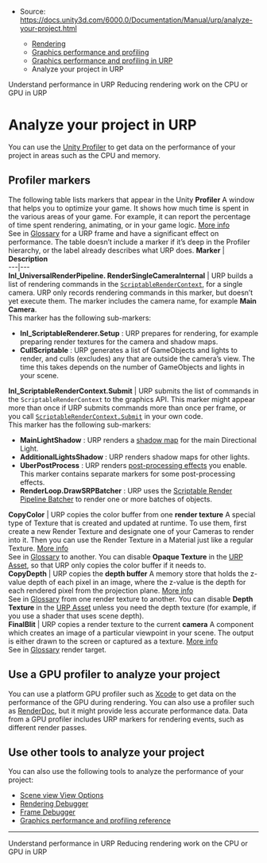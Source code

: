 * Source: https://docs.unity3d.com/6000.0/Documentation/Manual/urp/analyze-your-project.html

  * [Rendering](https://docs.unity3d.com/6000.0/Documentation/Manual/rendering-and-post-processing.html)
  * [Graphics performance and profiling](https://docs.unity3d.com/6000.0/Documentation/Manual/graphics-performance-profiling.html)
  * [Graphics performance and profiling in URP](https://docs.unity3d.com/6000.0/Documentation/Manual/graphics-performance-and-profiling-in-urp.html)
  * Analyze your project in URP


[](https://docs.unity3d.com/6000.0/Documentation/Manual/urp/understand-performance.html)
Understand performance in URP
[](https://docs.unity3d.com/6000.0/Documentation/Manual/OptimizingGraphicsPerformance-urp.html)
Reducing rendering work on the CPU or GPU in URP
# Analyze your project in URP
You can use the [Unity Profiler](https://docs.unity3d.com/Manual/Profiler.html) to get data on the performance of your project in areas such as the CPU and memory.
## Profiler markers
The following table lists markers that appear in the Unity **Profiler** A window that helps you to optimize your game. It shows how much time is spent in the various areas of your game. For example, it can report the percentage of time spent rendering, animating, or in your game logic. [More info](https://docs.unity3d.com/6000.0/Documentation/Manual/Profiler.html)  
See in [Glossary](https://docs.unity3d.com/6000.0/Documentation/Manual/Glossary.html#Profiler) for a URP frame and have a significant effect on performance.
The table doesn’t include a marker if it’s deep in the Profiler hierarchy, or the label already describes what URP does.
**Marker** | **Description**  
---|---  
**Inl_UniversalRenderPipeline. RenderSingleCameraInternal** | URP builds a list of rendering commands in the [`ScriptableRenderContext`](https://docs.unity3d.com/ScriptReference/Rendering.ScriptableRenderContext.html), for a single camera. URP only records rendering commands in this marker, but doesn’t yet execute them. The marker includes the camera name, for example **Main Camera**.  
This marker has the following sub-markers:
  * **Inl_ScriptableRenderer.Setup** : URP prepares for rendering, for example preparing render textures for the camera and shadow maps.
  * **CullScriptable** : URP generates a list of GameObjects and lights to render, and culls (excludes) any that are outside the camera’s view. The time this takes depends on the number of GameObjects and lights in your scene.

  
**Inl_ScriptableRenderContext.Submit** | URP submits the list of commands in the `ScriptableRenderContext` to the graphics API. This marker might appear more than once if URP submits commands more than once per frame, or you call [`ScriptableRenderContext.Submit`](https://docs.unity3d.com/ScriptReference/Rendering.ScriptableRenderContext.Submit.html) in your own code.  
This marker has the following sub-markers:
  * **MainLightShadow** : URP renders a [shadow map](https://docs.unity3d.com/6000.0/Documentation/Manual/shadow-mapping.html) for the main Directional Light.
  * **AdditionalLightsShadow** : URP renders shadow maps for other lights.
  * **UberPostProcess** : URP renders [post-processing effects](https://docs.unity3d.com/6000.0/Documentation/Manual/urp/EffectList.html) you enable. This marker contains separate markers for some post-processing effects.
  * **RenderLoop.DrawSRPBatcher** : URP uses the [Scriptable Render Pipeline Batcher](https://docs.unity3d.com/6000.0/Documentation/Manual/SRPBatcher.html) to render one or more batches of objects.

  
**CopyColor** | URP copies the color buffer from one **render texture** A special type of Texture that is created and updated at runtime. To use them, first create a new Render Texture and designate one of your Cameras to render into it. Then you can use the Render Texture in a Material just like a regular Texture. [More info](https://docs.unity3d.com/6000.0/Documentation/Manual/class-RenderTexture.html)  
See in [Glossary](https://docs.unity3d.com/6000.0/Documentation/Manual/Glossary.html#RenderTexture) to another. You can disable **Opaque Texture** in the [URP Asset](https://docs.unity3d.com/6000.0/Documentation/Manual/urp/universalrp-asset.html), so that URP only copies the color buffer if it needs to.  
**CopyDepth** | URP copies the **depth buffer** A memory store that holds the z-value depth of each pixel in an image, where the z-value is the depth for each rendered pixel from the projection plane. [More info](https://docs.unity3d.com/6000.0/Documentation/Manual/class-RenderTexture.html)  
See in [Glossary](https://docs.unity3d.com/6000.0/Documentation/Manual/Glossary.html#depthbuffer) from one render texture to another. You can disable **Depth Texture** in the [URP Asset](https://docs.unity3d.com/6000.0/Documentation/Manual/urp/universalrp-asset.html) unless you need the depth texture (for example, if you use a shader that uses scene depth).  
**FinalBlit** | URP copies a render texture to the current **camera** A component which creates an image of a particular viewpoint in your scene. The output is either drawn to the screen or captured as a texture. [More info](https://docs.unity3d.com/6000.0/Documentation/Manual/CamerasOverview.html)  
See in [Glossary](https://docs.unity3d.com/6000.0/Documentation/Manual/Glossary.html#Camera) render target.  
## Use a GPU profiler to analyze your project
You can use a platform GPU profiler such as [Xcode](https://docs.unity3d.com/Manual/XcodeFrameDebuggerIntegration.html) to get data on the performance of the GPU during rendering. You can also use a profiler such as [RenderDoc](https://docs.unity3d.com/Manual/RenderDocIntegration.html), but it might provide less accurate performance data.
Data from a GPU profiler includes URP markers for rendering events, such as different render passes.
## Use other tools to analyze your project
You can also use the following tools to analyze the performance of your project:
  * [Scene view View Options](https://docs.unity3d.com/Manual/ViewModes.html)
  * [Rendering Debugger](https://docs.unity3d.com/6000.0/Documentation/Manual/urp/features/rendering-debugger.html)
  * [Frame Debugger](https://docs.unity3d.com/Manual/frame-debugger-window.html)
  * [Graphics performance and profiling reference](https://docs.unity3d.com/6000.0/Documentation/Manual/profiling-landing.html)


* * *
[](https://docs.unity3d.com/6000.0/Documentation/Manual/urp/understand-performance.html)
Understand performance in URP
[](https://docs.unity3d.com/6000.0/Documentation/Manual/OptimizingGraphicsPerformance-urp.html)
Reducing rendering work on the CPU or GPU in URP
